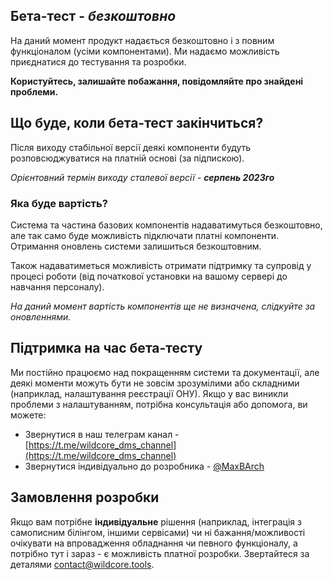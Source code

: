## Бета-тест - *безкоштовно*
На даний момент продукт надається безкоштовно і з повним функціоналом (усіми компонентами).
Ми надаємо можливість приєднатися до тестування та розробки.
     
**Користуйтесь, залишайте побажання, повідомляйте про знайдені проблеми.**
   
## Що буде, коли бета-тест закінчиться?
Після виходу стабільної версії деякі компоненти будуть розповсюджуватися на платній основі (за підпискою).
     
_Орієнтовний термін виходу сталевої версії - **серпень 2023го**_

### Яка буде вартість?
Система та частина базових компонентів надаватимуться безкоштовно, але так само буде можливість підключати платні компоненти.
Отримання оновлень системи залишиться безкоштовним.
     
Також надаватиметься можливість отримати підтримку та супровід у процесі роботи (від початкової установки на вашому сервері до навчання персоналу).
      
_На даний момент вартість компонентів ще не визначена, слідкуйте за оновленнями._

## Підтримка на час бета-тесту
Ми постійно працюємо над покращенням системи та документації, але деякі моменти можуть бути не зовсім зрозумілими або складними (наприклад, налаштування реєстрації ОНУ).
Якщо у вас виникли проблеми з налаштуванням, потрібна консультація або допомога, ви можете:

* Звернутися в наш телеграм канал - [https://t.me/wildcore_dms_channel](https://t.me/wildcore_dms_channel)
* Звернутися індивідуально до розробника - [@MaxBArch](https://t.me/MaxBArch)

## Замовлення розробки
Якщо вам потрібне **індивідуальне** рішення (наприклад, інтеграція з самописним білінгом, іншими сервісами)
чи ні бажання/можливості очікувати на впровадження обладнання чи певного функціоналу, а потрібно тут і зараз - є можливість платної розробки.
Звертайтеся за деталями [contact@wildcore.tools](mailto:contact@wildcore.tools).
